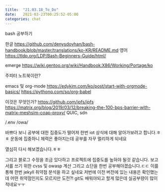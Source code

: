 ```yaml
---
title:  "21.03.18_To_Do"
date:   2021-03-23T00:25:52-05:00
categories: chat
---
```


bash 공부하기 

한글
https://github.com/denysdovhan/bash-handbook/blob/master/translations/ko-KR/README.md
영어
https://tldp.org/LDP/Bash-Beginners-Guide/html/

emerge
https://wiki.gentoo.org/wiki/Handbook:X86/Working/Portage/ko

주피터 노트북이란?

emacs 및 org-mode
https://edykim.com/ko/post/start-with-orgmode-basics/
https://pythonq.com/so/org-babel

이것은 무엇인가?
https://github.com/ipfs/ipfs
https://matrix.org/blog/2019/03/12/breaking-the-100-bps-barrier-with-matrix-meshsim-coap-proxy/
QUIC, sdn

/.env
/owa/

바쁘다 보니 공부에 대한 집중도가 떨어져 한번 iot 상식에 대해 알아가보려고 합니다.ㅎㅎ
운동에 집중하니 체력은 좋아지는데 공부를 자꾸 멀리하게 되네요

열심히 다시 해보겠습니다.ㅎㅎ

그리고 블로그 수정을 조금 있다하고 프로젝트에 집중도를 높혀야 될것 같습니다.
보고서를 쓰기 위한 cvss 및 owasp 계산 그리고 쇼단을 한번 공부해야겠습니다.ㄷㄷ
이를 통해 한번 jekyll 취약점 분석을 하고 싶네요
저번에 이전 버전에 있는 내용은 확인했는데 어떤 취약점인지도 모르지만 도전?!
git도 배워야되고 할게 많은데 실공부량이 많이 적네요ㅜㅜ